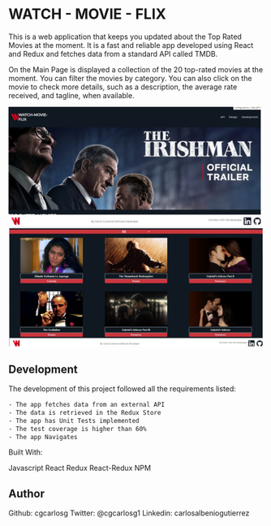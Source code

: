 # WATCH - MOVIE - FLIX

This is a web application that keeps you updated about the Top Rated Movies at the moment. It is a fast and reliable app developed using React and Redux and fetches data from a standard API called TMDB.

On the Main Page is displayed a collection of the 20 top-rated movies at the moment.
You can filter the movies by category.
You can also click on the movie to check more details, such as a description, the average rate received, and tagline, when available.


![Main Banner](./src/assets/images/main.jpg)


## Development

The development of this project followed all the requirements listed:

    - The app fetches data from an external API
    - The data is retrieved in the Redux Store
    - The app has Unit Tests implemented
    - The test coverage is higher than 60%
    - The app Navigates

Built With:

Javascript
React
Redux
React-Redux
NPM

## Author

Github: cgcarlosg
Twitter: @cgcarlosg1
Linkedin: carlosalbeniogutierrez



